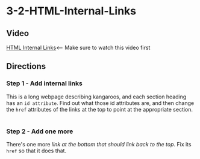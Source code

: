 # 3-2-HTML-Internal-Links <br>

## Video 
[HTML Internal Links](https://youtu.be/c62_yTwex9E)<-- Make sure to watch this video first

## Directions 
### Step 1 - Add internal links <br>
This is a long webpage describing kangaroos, and each section heading has an `id attribute`. Find out what those id attributes are, and then change the `href` attributes of the links at the top to point at the appropriate section.
<br><br>
### Step 2 - Add one more <br>
There's one more <i>link at the bottom that should link back to the top</i>. Fix its `href` so that it does that.
